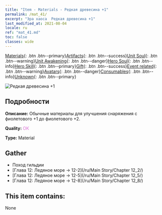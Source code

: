 ```yaml
---
title: "Item - Materials - Редкая древесина +1"
permalink: /mat_41/
excerpt: "Эра хаоса  Редкая древесина +1"
last_modified_at: 2021-08-04
locale: ru
ref: "mat_41.md"
toc: false
classes: wide
---
```

 [Materials](/ItemsRU/){: .btn .btn--primary}[Artifacts](/ItemsRU/Artifacts/){: .btn .btn--success}[Unit Soul](/ItemsRU/UnitSoul/){: .btn .btn--warning}[Unit Awakening](/ItemsRU/UnitAwakening/){: .btn .btn--danger}[Hero Soul](/ItemsRU/HeroSoul/){: .btn .btn--info}[Hero Skill](/ItemsRU/HeroSkill/){: .btn .btn--primary}[Gift](/ItemsRU/Gift/){: .btn .btn--success}[Event related](/ItemsRU/Events/){: .btn .btn--warning}[Avatars](/ItemsRU/Avatars/){: .btn .btn--danger}[Consumables](/ItemsRU/Consumables/){: .btn .btn--info}[Unknown](/ItemsRU/Unknown/){: .btn .btn--primary}

 ![Редкая древесина +1](/images/t/i_cailiao_mucai2.png)

## Подробности
 **Описание:** Обычные материалы для улучшения снаряжения c фиолетового +1 до фиолетового +2.

 **Quality:** <span style="color: #DA70D6">OK</span>

 **Type:** Material

## Gather

*    Поход гильдии 
*    [Глава 12: Ледяное море -> 12-2](/ru/Main Story/Chapter 12_2/) 
*    [Глава 12: Ледяное море -> 12-5](/ru/Main Story/Chapter 12_5/) 
*    [Глава 12: Ледяное море -> 12-8](/ru/Main Story/Chapter 12_8/) 

## This item contains:

  None

